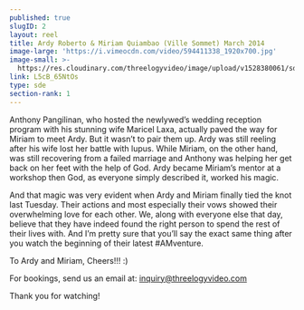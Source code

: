 ```yaml
---
published: true
slugID: 2
layout: reel
title: Ardy Roberto & Miriam Quiambao (Ville Sommet) March 2014
image-large: 'https://i.vimeocdn.com/video/594411338_1920x700.jpg'
image-small: >-
  https://res.cloudinary.com/threelogyvideo/image/upload/v1528380061/sde/Miriam.jpg
link: L5cB_65NtOs
type: sde
section-rank: 1
---
```

Anthony Pangilinan, who hosted the newlywed’s wedding reception program with his stunning wife Maricel Laxa, actually paved the way for Miriam to meet Ardy. But it wasn’t to pair them up. Ardy was still reeling after his wife lost her battle with lupus. While Miriam, on the other hand, was still recovering from a failed marriage and Anthony was helping her get back on her feet with the help of God. Ardy became Miriam’s mentor at a workshop then God, as everyone simply described it, worked his magic.

And that magic was very evident when Ardy and Miriam finally tied the knot last Tuesday. Their actions and most especially their vows showed their overwhelming love for each other. We, along with everyone else that day, believe that they have indeed found the right person to spend the rest of their lives with. And I’m pretty sure that you’ll say the exact same thing after you watch the beginning of their latest #AMventure.

To Ardy and Miriam, Cheers!!! :)

For bookings, send us an email at: inquiry@threelogyvideo.com

Thank you for watching!

